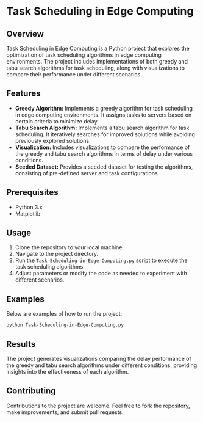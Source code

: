 # Task Scheduling in Edge Computing

## Overview
Task Scheduling in Edge Computing is a Python project that explores the optimization of task scheduling algorithms in edge computing environments. The project includes implementations of both greedy and tabu search algorithms for task scheduling, along with visualizations to compare their performance under different scenarios.

## Features
- **Greedy Algorithm:** Implements a greedy algorithm for task scheduling in edge computing environments. It assigns tasks to servers based on certain criteria to minimize delay.
- **Tabu Search Algorithm:** Implements a tabu search algorithm for task scheduling. It iteratively searches for improved solutions while avoiding previously explored solutions.
- **Visualization:** Includes visualizations to compare the performance of the greedy and tabu search algorithms in terms of delay under various conditions.
- **Seeded Dataset:** Provides a seeded dataset for testing the algorithms, consisting of pre-defined server and task configurations.

## Prerequisites
- Python 3.x
- Matplotlib

## Usage
1. Clone the repository to your local machine.
2. Navigate to the project directory.
3. Run the `Task-Scheduling-in-Edge-Computing.py` script to execute the task scheduling algorithms.
4. Adjust parameters or modify the code as needed to experiment with different scenarios.

## Examples
Below are examples of how to run the project:

```bash
python Task-Scheduling-in-Edge-Computing.py
```

## Results
The project generates visualizations comparing the delay performance of the greedy and tabu search algorithms under different conditions, providing insights into the effectiveness of each algorithm.

## Contributing
Contributions to the project are welcome. Feel free to fork the repository, make improvements, and submit pull requests.
